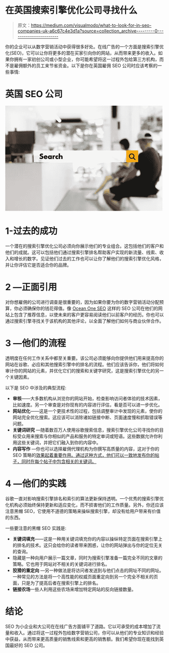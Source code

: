 # 在英国搜索引擎优化公司寻找什么

> 原文：<https://medium.com/visualmodo/what-to-look-for-in-seo-companies-uk-a6c67c4e3d1a?source=collection_archive---------0----------------------->

你的企业可以从数字营销活动中获得很多好处。在线广告的一个方面是搜索引擎优化(SEO)，它可以让你将更多的潜在买家引向你的网站，从而带来更多的收入。如果你拥有一家初创公司或小型企业，你可能希望将这一过程外包给第三方机构，而不是雇佣额外的员工来节省资金。以下是你在英国雇佣 SEO 公司时应该考察的一些事情:

# 英国 SEO 公司

![](img/304a577bfebbd7961e6c23087bfcfb04.png)

# 1-过去的成功

一个潜在的搜索引擎优化公司必须向你展示他们的专业组合。这包括他们的客户和他们的成就。这可以包括他们通过搜索引擎排名帮助客户实现的新流量、线索、收入和增长的数字。见证他们过去的工作也可以让你了解他们的搜索引擎优化风格，并让你评估它是否适合你的品牌。

# 2 —正面引用

对你想雇佣的公司进行调查是很重要的，因为如果你要为你的数字营销活动分配预算，你必须确保你的钱花得值。像 [Ocean One SEO](https://oceanoneseo.com/) 这样的 SEO 公司在他们的网站上包含了推荐信息，以使未来的客户更容易阅读他们以前客户的经历。你也可以通过搜索引擎寻找关于该机构的其他评论，以全面了解他们如何与商业伙伴合作。

# 3 —他们的流程

透明度在任何工作关系中都至关重要。该公司必须能够向你提供他们用来提高你的网站在谷歌、必应和其他搜索引擎中的排名的流程。他们应该告诉你，他们将如何审计你的网站的元素，并优化它们的搜索和关键字研究，这是搜索引擎优化的另一个关键因素。

以下是 SEO 中涉及的典型流程:

*   **审核**——大多数机构从浏览你的网站开始，检查影响访问者体验的技术因素，比如速度。另一个审查是对你现有的内容进行评估，看是否可以进一步优化。
*   **网站优化**——这是一个更技术性的过程，包括调整审计中发现的元素，使你的网站完全优化搜索。这应该可以消除诸如链接中断、页面速度慢和抓取错误等问题。
*   **关键词研究** —随着数百万人使用谷歌搜索信息，搜索引擎优化公司寻找你的目标受众用来搜索与你相似的产品和服务的特定单词或短语。这些数据允许你利用这些关键词，并把它们融入到你的内容中。
*   **内容写作** —你也可以选择雇佣代理机构为你撰写高质量的内容，这对于你的 SEO 策略的[效果起着重要作用。通过这种方式，他们可以一致地发布你的帖子，同时在每个帖子中包含相关的关键词。](https://visualmodo.com/5-reasons-why-your-seo-isnt-working/)

# 4 —他们的实践

谷歌一直对影响搜索引擎排名和索引的算法更新保持透明。一个优秀的搜索引擎优化机构必须始终保持更新和适应变化，而不损害他们的工作质量。另外，你还应该注意黑帽 SEO，它使用不道德的策略来操纵搜索引擎，却没有给用户带来有价值的东西。

一些要注意的黑帽 SEO 实践是:

*   **关键词填充**——这是一种用关键词填充你的内容以操纵特定页面在搜索引擎上的排名的技术。这只会给你的读者带来困惑，让你的网站弹出与你的定位无关的查询。
*   隐藏是一种向用户展示一篇文章，同时为搜索引擎准备一篇完全不同的文章的策略。它也用于网站对不相关的关键词进行排名。
*   **狡猾的重定向** —另一种做法是将访问者发送到与他们点击的网址不同的网址。一种常见的方法是将一个高性能的权威页面重定向到另一个完全不相关的页面，只是为了提高后者在搜索引擎上的排名。
*   **链接农场**一些人利用这些农场来增加特定网站的反向链接数量。

# 结论

SEO 为小企业和大公司在在线广告方面铺平了道路。它以可承受的成本增加了流量和收入。通过将这一过程外包给数字营销公司，你可以从他们的专业知识和经验中获益，从而带来更高质量的销售线索和更高的销售额。我们希望你现在能找到英国最好的 SEO 公司。